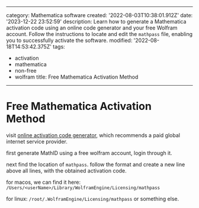 ------
category: Mathematica software
created: '2022-08-03T10:38:01.912Z'
date: '2023-12-22 23:52:59'
description: Learn how to generate a Mathematica activation code using an online code
  generator and your free Wolfram account. Follow the instructions to locate and edit
  the `mathpass` file, enabling you to successfully activate the software.
modified: '2022-08-18T14:53:42.375Z'
tags:
- activation
- mathematica
- non-free
- wolfram
title: Free Mathematica Activation Method
------

# Free Mathematica Activation Method

visit [online activation code generator](https://ibug.io/blog/2019/05/mathematica-keygen/), which recommends a paid global internet service provider.

first generate MathID using a free wolfram account, login through it.

next find the location of `mathpass`. follow the format and create a new line above all lines, with the obtained activation code.

for macos, we can find it here:
`/Users/<userName>/Library/WolframEngine/Licensing/mathpass`

for linux:
`/root/.WolframEngine/Licensing/mathpass` or something else.
